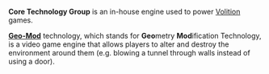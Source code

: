 **Core Technology Group** is an in-house engine used to power [Volition](https://www.volitiongames.com/) games.

[**Geo-Mod**](https://redfactionwiki.com/wiki/Geo-Mod) technology, which stands for **Geo**metry **Mod**ification Technology, is a video game engine that allows players to alter and destroy the environment around them (e.g. blowing a tunnel through walls instead of using a door).